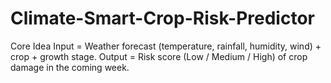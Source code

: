 # Climate-Smart-Crop-Risk-Predictor
Core Idea  Input = Weather forecast (temperature, rainfall, humidity, wind) + crop + growth stage.  Output = Risk score (Low / Medium / High) of crop damage in the coming week.
